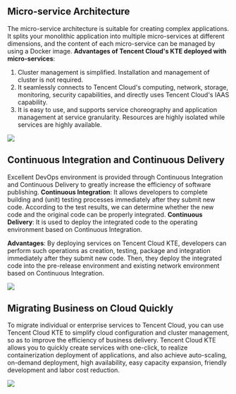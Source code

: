 ## Micro-service Architecture
The micro-service architecture is suitable for creating complex applications. It splits your monolithic application into multiple micro-services at different dimensions, and the content of each micro-service can be managed by using a Docker image.
**Advantages of Tencent Cloud's KTE deployed with micro-services**:
1. Cluster management is simplified. Installation and management of cluster is not required.
2. It seamlessly connects to Tencent Cloud's computing, network, storage, monitoring, security capabilities, and directly uses Tencent Cloud's IAAS capability.
3. It is easy to use, and supports service choreography and application management at service granularity. Resources are highly isolated while services are highly available.

![](https://mc.qcloudimg.com/static/img/0581dbeb97c869bbe6e62025dbc592d7/image.png)

## Continuous Integration and Continuous Delivery
Excellent DevOps environment is provided through Continuous Integration and Continuous Delivery to greatly increase the efficiency of software publishing.
**Continuous Integration**: It allows developers to complete building and (unit) testing processes immediately after they submit new code. According to the test results, we can determine whether the new code and the original code can be properly integrated.
**Continuous Delivery**: It is used to deploy the integrated code to the operating environment based on Continuous Integration.

**Advantages**: 
By deploying services on Tencent Cloud KTE, developers can perform such operations as creation, testing, package and integration immediately after they submit new code. Then, they deploy the integrated code into the pre-release environment and existing network environment based on Continuous Integration.

![](https://mc.qcloudimg.com/static/img/1c6637249c43409e014d14558969ec78/image+%281%29.png)

## Migrating Business on Cloud Quickly
To migrate individual or enterprise services to Tencent Cloud, you can use Tencent Cloud KTE to simplify cloud configuration and cluster management, so as to improve the efficiency of business delivery.
Tencent Cloud KTE allows you to quickly create services with one-click, to realize containerization deployment of applications, and also achieve auto-scaling, on-demand deployment, high availability, easy capacity expansion, friendly development and labor cost reduction.

![](https://mc.qcloudimg.com/static/img/ba241e06581e58a7a342a4cf76fd3140/image+%282%29.png)




